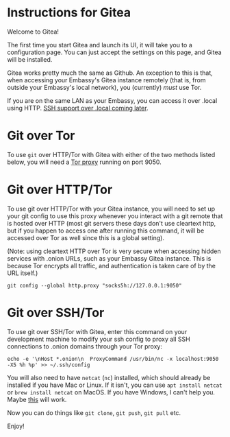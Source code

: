 # Instructions for Gitea

Welcome to Gitea!

The first time you start Gitea and launch its UI, it will take you to a
configuration page. You can just accept the settings on this page, and Gitea
will be installed.

Gitea works pretty much the same as Github. An exception to this is that, when
accessing your Embassy's Gitea instance remotely (that is, from outside your
Embassy's local network), you (currently) _must_ use Tor. 

If you are on the same LAN as your Embassy, you can access it over .local using HTTP. 
[SSH support over .local coming later](https://github.com/Start9Labs/gitea-wrapper/issues/7#issuecomment-1385683651).

# Git over Tor

To use `git` over HTTP/Tor with Gitea with either of the two methods listed
below, you will need a
[Tor proxy](https://start9.com/latest/user-manual/connecting/connecting-tor/tor-os/index)
running on port 9050.

# Git over HTTP/Tor

To use git over HTTP/Tor with your Gitea instance, you will need to set up your
git config to use this proxy whenever you interact with a git remote that is
hosted over HTTP (most git servers these days don't use cleartext http, but if
you happen to access one after running this command, it will be accessed over
Tor as well since this is a global setting).

(Note: using cleartext HTTP over Tor is very secure when accessing hidden
services with .onion URLs, such as your Embassy Gitea instance. This is because
Tor encrypts all traffic, and authentication is taken care of by the URL
itself.)

```
git config --global http.proxy "socks5h://127.0.0.1:9050"
```

# Git over SSH/Tor

To use git over SSH/Tor with Gitea, enter this command on your development
machine to modify your ssh config to proxy all SSH connections to .onion domains
through your Tor proxy:

```
echo -e '\nHost *.onion\n  ProxyCommand /usr/bin/nc -x localhost:9050 -X5 %h %p' >> ~/.ssh/config
```

You will also need to have `netcat` (`nc`) installed, which should already be
installed if you have Mac or Linux. If it isn't, you can use
`apt install netcat` or `brew install netcat` on MacOS. If you have Windows, I
can't help you. Maybe
[this](https://www.configserverfirewall.com/windows-10/netcat-windows/) will
work.

Now you can do things like `git clone`, `git push`, `git pull` etc.

Enjoy!
